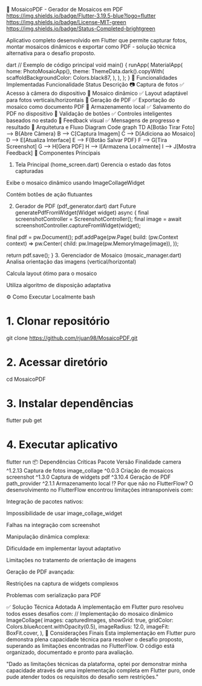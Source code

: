 📸 MosaicoPDF - Gerador de Mosaicos em PDF
https://img.shields.io/badge/Flutter-3.19.5-blue?logo=flutter
https://img.shields.io/badge/License-MIT-green
https://img.shields.io/badge/Status-Completed-brightgreen

Aplicativo completo desenvolvido em Flutter que permite capturar fotos, montar mosaicos dinâmicos e exportar como PDF - solução técnica alternativa para o desafio proposto.

dart
// Exemplo de código principal
void main() {
  runApp(
    MaterialApp(
      home: PhotoMosaicApp(),
      theme: ThemeData.dark().copyWith(
        scaffoldBackgroundColor: Colors.black87,
      ),
    ),
  );
}
🚀 Funcionalidades Implementadas
Funcionalidade	Status	Descrição
📷 Captura de fotos	✅	Acesso à câmera do dispositivo
🧩 Mosaico dinâmico	✅	Layout adaptável para fotos verticais/horizontais
📄 Geração de PDF	✅	Exportação do mosaico como documento PDF
💾 Armazenamento local	✅	Salvamento do PDF no dispositivo
🚦 Validação de botões	✅	Controles inteligentes baseados no estado
💬 Feedback visual	✅	Mensagens de progresso e resultado
🧠 Arquitetura e Fluxo
Diagram
Code
graph TD
    A[Botão Tirar Foto] --> B{Abre Câmera}
    B --> C[Captura Imagem]
    C --> D[Adiciona ao Mosaico]
    D --> E[Atualiza Interface]
    E --> F{Botão Salvar PDF}
    F --> G[Tira Screenshot]
    G --> H[Gera PDF]
    H --> I[Armazena Localmente]
    I --> J[Mostra Feedback]
🧩 Componentes Principais
1. Tela Principal (home_screen.dart)
Gerencia o estado das fotos capturadas

Exibe o mosaico dinâmico usando ImageCollageWidget

Contém botões de ação flutuantes

2. Gerador de PDF (pdf_generator.dart)
dart
Future<Uint8List> generatePdfFromWidget(Widget widget) async {
  final screenshotController = ScreenshotController();
  final image = await screenshotController.captureFromWidget(widget);
  
  final pdf = pw.Document();
  pdf.addPage(pw.Page(
    build: (pw.Context context) => pw.Center(
      child: pw.Image(pw.MemoryImage(image)),
  ));
  
  return pdf.save();
}
3. Gerenciador de Mosaico (mosaic_manager.dart)
Analisa orientação das imagens (vertical/horizontal)

Calcula layout ótimo para o mosaico

Utiliza algoritmo de disposição adaptativa

⚙️ Como Executar Localmente
bash
# 1. Clonar repositório
git clone https://github.com/rjuan98/MosaicoPDF.git

# 2. Acessar diretório
cd MosaicoPDF

# 3. Instalar dependências
flutter pub get

# 4. Executar aplicativo
flutter run
📦 Dependências Críticas
Pacote	Versão	Finalidade
camera	^1.2.13	Captura de fotos
image_collage	^0.0.3	Criação de mosaicos
screenshot	^1.3.0	Captura de widgets
pdf	^3.10.4	Geração de PDF
path_provider	^2.1.1	Armazenamento local
⁉️ Por que não no FlutterFlow?
O desenvolvimento no FlutterFlow encontrou limitações intransponíveis com:

Integração de pacotes nativos:

Impossibilidade de usar image_collage_widget

Falhas na integração com screenshot

Manipulação dinâmica complexa:

Dificuldade em implementar layout adaptativo

Limitações no tratamento de orientação de imagens

Geração de PDF avançada:

Restrições na captura de widgets complexos

Problemas com serialização para PDF

✅ Solução Técnica Adotada
A implementação em Flutter puro resolveu todos esses desafios com:
// Implementação do mosaico dinâmico
ImageCollage(
  images: capturedImages,
  showGrid: true,
  gridColor: Colors.blueAccent.withOpacity(0.5),
  imageRadius: 12.0,
  imageFit: BoxFit.cover,
),
💼 Considerações Finais
Esta implementação em Flutter puro demonstra plena capacidade técnica para resolver o desafio proposto, superando as limitações encontradas no FlutterFlow. O código está organizado, documentado e pronto para avaliação.

"Dado as limitações técnicas da plataforma, optei por demonstrar minha capacidade através de uma implementação completa em Flutter puro, onde pude atender todos os requisitos do desafio sem restrições."
